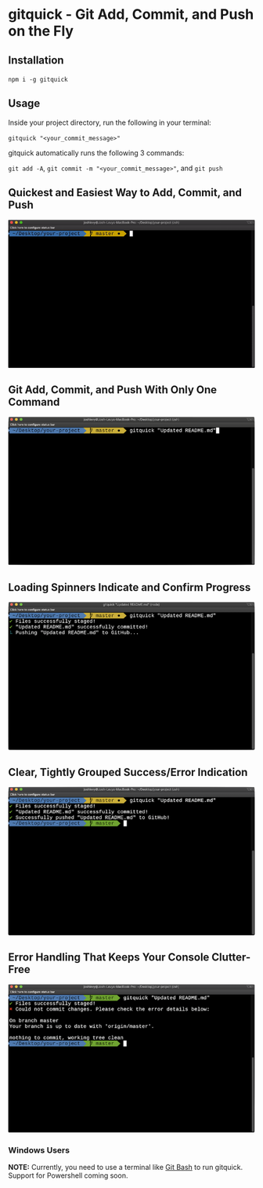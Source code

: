 # gitquick - Git Add, Commit, and Push on the Fly

## Installation

`npm i -g gitquick`

## Usage

Inside your project directory, run the following in your terminal:

`gitquick "<your_commit_message>"`

gitquick automatically runs the following 3 commands:

`git add -A`, `git commit -m "<your_commit_message>"`, and `git push`

## Quickest and Easiest Way to Add, Commit, and Push

![gitquick example](assets/img/gitquick-example.gif)

## Git Add, Commit, and Push With Only One Command

![gitquick command](assets/img/gitquick-example_01_command.png)

## Loading Spinners Indicate and Confirm Progress

![gitquick progress](assets/img/gitquick-example_02_progress.png)

## Clear, Tightly Grouped Success/Error Indication

![gitquick success](assets/img/gitquick-example_03_success.png)

## Error Handling That Keeps Your Console Clutter-Free

![gitquick error](assets/img/gitquick-example_04_error.png)

### Windows Users

**NOTE:** Currently, you need to use a terminal like [Git Bash](https://git-scm.com/downloads) to run gitquick. Support for Powershell coming soon.
